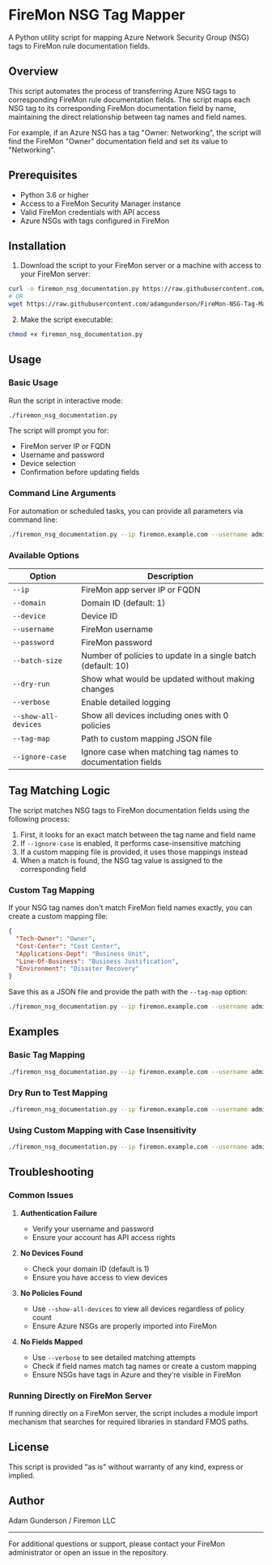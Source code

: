 # FireMon NSG Tag Mapper

A Python utility script for mapping Azure Network Security Group (NSG) tags to FireMon rule documentation fields.

## Overview

This script automates the process of transferring Azure NSG tags to corresponding FireMon rule documentation fields. The script maps each NSG tag to its corresponding FireMon documentation field by name, maintaining the direct relationship between tag names and field names.

For example, if an Azure NSG has a tag "Owner: Networking", the script will find the FireMon "Owner" documentation field and set its value to "Networking".

## Prerequisites

- Python 3.6 or higher
- Access to a FireMon Security Manager instance
- Valid FireMon credentials with API access
- Azure NSGs with tags configured in FireMon

## Installation

1. Download the script to your FireMon server or a machine with access to your FireMon server:

```bash
curl -o firemon_nsg_documentation.py https://raw.githubusercontent.com/adamgunderson/FireMon-NSG-Tag-Mapper/refs/heads/main/firemon_nsg_documentation.py
# OR
wget https://raw.githubusercontent.com/adamgunderson/FireMon-NSG-Tag-Mapper/refs/heads/main/firemon_nsg_documentation.py
```

2. Make the script executable:

```bash
chmod +x firemon_nsg_documentation.py
```

## Usage

### Basic Usage

Run the script in interactive mode:

```bash
./firemon_nsg_documentation.py
```

The script will prompt you for:
- FireMon server IP or FQDN
- Username and password
- Device selection
- Confirmation before updating fields

### Command Line Arguments

For automation or scheduled tasks, you can provide all parameters via command line:

```bash
./firemon_nsg_documentation.py --ip firemon.example.com --username admin --password mypassword --device 1372
```

### Available Options

| Option | Description |
|--------|-------------|
| `--ip` | FireMon app server IP or FQDN |
| `--domain` | Domain ID (default: 1) |
| `--device` | Device ID |
| `--username` | FireMon username |
| `--password` | FireMon password |
| `--batch-size` | Number of policies to update in a single batch (default: 10) |
| `--dry-run` | Show what would be updated without making changes |
| `--verbose` | Enable detailed logging |
| `--show-all-devices` | Show all devices including ones with 0 policies |
| `--tag-map` | Path to custom mapping JSON file |
| `--ignore-case` | Ignore case when matching tag names to documentation fields |

## Tag Matching Logic

The script matches NSG tags to FireMon documentation fields using the following process:

1. First, it looks for an exact match between the tag name and field name
2. If `--ignore-case` is enabled, it performs case-insensitive matching
3. If a custom mapping file is provided, it uses those mappings instead
4. When a match is found, the NSG tag value is assigned to the corresponding field

### Custom Tag Mapping

If your NSG tag names don't match FireMon field names exactly, you can create a custom mapping file:

```json
{
  "Tech-Owner": "Owner",
  "Cost-Center": "Cost Center",
  "Applications-Dept": "Business Unit",
  "Line-Of-Business": "Business Justification",
  "Environment": "Disaster Recovery"
}
```

Save this as a JSON file and provide the path with the `--tag-map` option:

```bash
./firemon_nsg_documentation.py --ip firemon.example.com --username admin --password mypassword --device 1372 --tag-map my_mapping.json
```

## Examples

### Basic Tag Mapping

```bash
./firemon_nsg_documentation.py --ip firemon.example.com --username admin --password mypassword
```

### Dry Run to Test Mapping

```bash
./firemon_nsg_documentation.py --ip firemon.example.com --username admin --password mypassword --dry-run --verbose
```

### Using Custom Mapping with Case Insensitivity

```bash
./firemon_nsg_documentation.py --ip firemon.example.com --username admin --password mypassword --tag-map mapping.json --ignore-case
```

## Troubleshooting

### Common Issues

1. **Authentication Failure**
   - Verify your username and password
   - Ensure your account has API access rights

2. **No Devices Found**
   - Check your domain ID (default is 1)
   - Ensure you have access to view devices

3. **No Policies Found**
   - Use `--show-all-devices` to view all devices regardless of policy count
   - Ensure Azure NSGs are properly imported into FireMon

4. **No Fields Mapped**
   - Use `--verbose` to see detailed matching attempts
   - Check if field names match tag names or create a custom mapping
   - Ensure NSGs have tags in Azure and they're visible in FireMon

### Running Directly on FireMon Server

If running directly on a FireMon server, the script includes a module import mechanism that searches for required libraries in standard FMOS paths.

## License

This script is provided "as is" without warranty of any kind, express or implied.

## Author

Adam Gunderson / Firemon LLC

---

For additional questions or support, please contact your FireMon administrator or open an issue in the repository.
